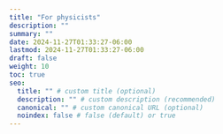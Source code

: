 ```yaml
---
title: "For physicists"
description: ""
summary: ""
date: 2024-11-27T01:33:27-06:00
lastmod: 2024-11-27T01:33:27-06:00
draft: false
weight: 10
toc: true
seo:
  title: "" # custom title (optional)
  description: "" # custom description (recommended)
  canonical: "" # custom canonical URL (optional)
  noindex: false # false (default) or true
---
```

